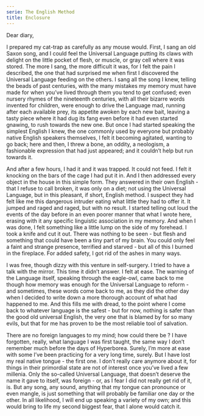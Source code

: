 ```yaml
---
serie: The English Method
title: Enclosure
---
```


Dear diary,


I prepared my cat-trap as carefully as any mouse would. First, I sang an old
Saxon song, and I could feel the Universal Language putting its claws with
delight on the little pocket of flesh, or muscle, or gray cell where it was
stored. The more I sang, the more difficult it was, for I felt the pain I
described, the one that had surprised me when first I discovered the Universal
Language feeding on the others. I sang all the song I knew, telling the beads
of past centuries, with the many mistakes my memory must have made for when
you’ve lived through them you tend to get confused; even nursery rhymes of the
nineteenth centuries, with all their bizarre words invented for children, were
enough to drive the Language mad, running after each available prey, its
appetite awoken by each new bait, leaving a tasty piece where it had dug its
fang even before it had even started gnawing, to rush towards the new one. But
once I had started speaking the simplest English I knew, the one commonly used
by everyone but probably native English speakers themselves, I felt it becoming
agitated, wanting to go back; here and then, I threw a bone, an oddity, a
neologism, a fashionable expression that had just appeared; and it couldn’t
help but run towards it.

And after a few hours, I had it and it was trapped. It could not feed. I felt
it knocking on the bars of the cage I had put it in. And I then addressed every
object in the house in this simple form. They answered in their own English -
that I refuse to call broken, it was only on a diet; not using the Universal
Language, but in this pleasant, if short, English method. I suspect they had
felt like me this dangerous intruder eating what little they had to offer it.
It jumped and raged and raged, but with no result. I started telling out loud
the events of the day before in an even poorer manner that what I wrote here,
erasing with it any specific linguistic association in my memory. And when I
was done, I felt something like a little lump on the side of my forehead. I
took a knife and cut it out. There was nothing to be seen - but flesh and
something that could have been a tiny part of my brain. You could only feel a
faint and strange presence, terrified and starved - but all of this I burned in
the fireplace. For added safety, I got rid of the ashes in many ways.

I was free, though dizzy with this venture in self-surgery. I tried to have a
talk with the mirror. This time it didn’t answer. I felt at ease. The warning
of the Language itself, speaking through the eagle-owl, came back to me though
how memory was enough for the Universal Language to reform - and sometimes,
these words come back to me, as they did the other day when I decided to write
down a more thorough account of what had happened to me. And this fills me with
dread, to the point where I come back to whatever language is the safest - but
for now, nothing is safer than the good old universal English, the very one
that is blamed by for so many evils, but that for me has proven to be the most
reliable tool of salvation.

There are no foreign languages to my mind; how could there be ? I have
forgotten, really, what language I was first taught, the same way I don’t
remember much before the days of Hyperborea. Surely, I’m more at ease with some
I’ve been practicing for a very long time, surely. But I have lost my real
native tongue - the first one. I don’t really care anymore about it, for things
in their primordial state are not of interest once you’ve lived a few millenia.
Only the so-called Universal Language, that doesn’t deserve the name it gave to
itself, was foreign - or, as I fear I did not really get rid of it, is. But any
song, any sound, anything that my tongue can pronounce or even mangle, is just
something that will probably be familiar one day or the other. In all
likelihood, I will end up speaking a variety of my own; and this would bring to
life my second biggest fear, that I alone would catch it.
